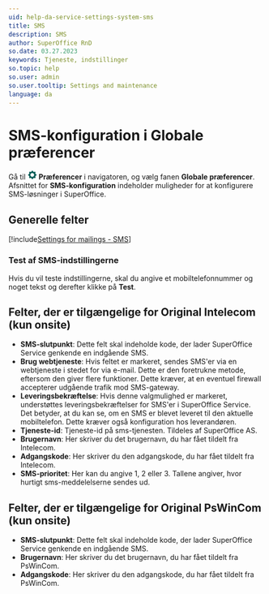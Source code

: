 ```yaml
---
uid: help-da-service-settings-system-sms
title: SMS
description: SMS
author: SuperOffice RnD
so.date: 03.27.2023
keywords: Tjeneste, indstillinger
so.topic: help
so.user: admin
so.user.tooltip: Settings and maintenance
language: da
---
```


# SMS-konfiguration i Globale præferencer

Gå til ![icon][img1] **Præferencer** i navigatoren, og vælg fanen **Globale præferencer**. Afsnittet for **SMS-konfiguration** indeholder muligheder for at konfigurere SMS-løsninger i SuperOffice.

## Generelle felter

[!include[Settings for mailings - SMS](../../../../marketing/learn/includes/mailing-settings-sms.md)]

### Test af SMS-indstillingerne

Hvis du vil teste indstillingerne, skal du angive et mobiltelefonnummer og noget tekst og derefter klikke på **Test**.

## Felter, der er tilgængelige for Original Intelecom (kun onsite)

* **SMS-slutpunkt**: Dette felt skal indeholde kode, der lader SuperOffice Service genkende en indgående SMS.
* **Brug webtjeneste**: Hvis feltet er markeret, sendes SMS'er via en webtjeneste i stedet for via e-mail. Dette er den foretrukne metode, eftersom den giver flere funktioner. Dette kræver, at en eventuel firewall accepterer udgående trafik mod SMS-gateway.
* **Leveringsbekræftelse**: Hvis denne valgmulighed er markeret, understøttes leveringsbekræftelser for SMS'er i SuperOffice Service. Det betyder, at du kan se, om en SMS er blevet leveret til den aktuelle mobiltelefon. Dette kræver også konfiguration hos leverandøren.
* **Tjeneste-id**: Tjeneste-id på sms-tjenesten. Tildeles af SuperOffice AS.
* **Brugernavn**: Her skriver du det brugernavn, du har fået tildelt fra Intelecom.
* **Adgangskode**: Her skriver du den adgangskode, du har fået tildelt fra Intelecom.
* **SMS-prioritet**: Her kan du angive 1, 2 eller 3. Tallene angiver, hvor hurtigt sms-meddelelserne sendes ud.

## Felter, der er tilgængelige for Original PsWinCom (kun onsite)

* **SMS-slutpunkt**: Dette felt skal indeholde kode, der lader SuperOffice Service genkende en indgående SMS.
* **Brugernavn**: Her skriver du det brugernavn, du har fået tildelt fra PsWinCom.
* **Adgangskode**: Her skriver du den adgangskode, du har fået tildelt fra PsWinCom.

<!-- Referenced links -->

<!-- Referenced images -->
[img1]: ../../../../../../common/icons/nav-admin-preferences-active.png
